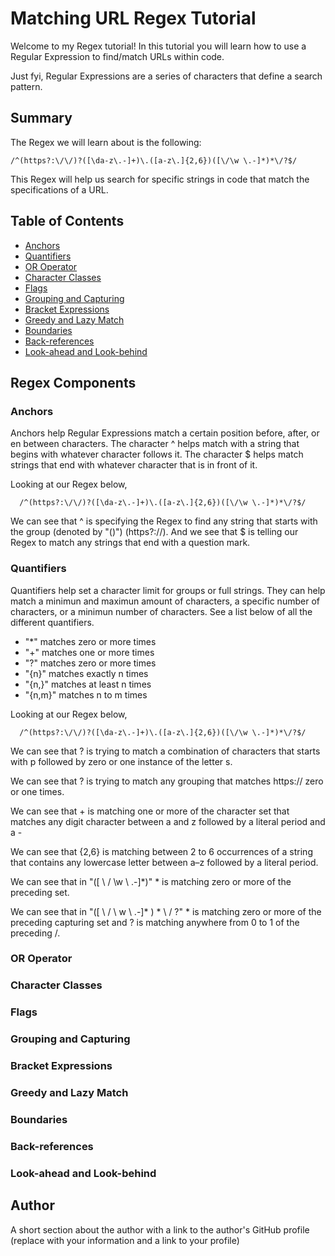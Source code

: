 # Matching URL Regex Tutorial

Welcome to my Regex tutorial! In this tutorial you will learn how to use a Regular Expression to find/match URLs within code.

Just fyi, Regular Expressions are a series of characters that define a search pattern.

## Summary

The Regex we will learn about is the following:

    /^(https?:\/\/)?([\da-z\.-]+)\.([a-z\.]{2,6})([\/\w \.-]*)*\/?$/

This Regex will help us search for specific strings in code that match the specifications of a URL.

## Table of Contents

- [Anchors](#anchors)
- [Quantifiers](#quantifiers)
- [OR Operator](#or-operator)
- [Character Classes](#character-classes)
- [Flags](#flags)
- [Grouping and Capturing](#grouping-and-capturing)
- [Bracket Expressions](#bracket-expressions)
- [Greedy and Lazy Match](#greedy-and-lazy-match)
- [Boundaries](#boundaries)
- [Back-references](#back-references)
- [Look-ahead and Look-behind](#look-ahead-and-look-behind)

## Regex Components

### Anchors

Anchors help Regular Expressions match a certain position before, after, or en between characters. The character ^ helps match with a string that begins with whatever character follows it. The character $ helps match strings that end with whatever character that is in front of it.

Looking at our Regex below, 

      /^(https?:\/\/)?([\da-z\.-]+)\.([a-z\.]{2,6})([\/\w \.-]*)*\/?$/

We can see that ^ is specifying the Regex to find any string that starts with the group (denoted by "()") (https?:\/\/). And we see that $ is telling our Regex to match any strings that end with a question mark.

### Quantifiers

Quantifiers help set a character limit for groups or full strings. They can help match a minimun and maximun amount of characters, a specific number of characters, or a minimun number of characters. See a list below of all the different quantifiers.

- "*" matches zero or more times
- "+" matches one or more times
- "?" matches zero or more times
- "{n}" matches exactly n times
- "{n,}" matches at least n times
- "{n,m}" matches n to m times 

Looking at our Regex below, 

      /^(https?:\/\/)?([\da-z\.-]+)\.([a-z\.]{2,6})([\/\w \.-]*)*\/?$/

We can see that ? is trying to match a combination of characters that starts with p followed by zero or one instance of the letter s. 

We can see that ? is trying to match any grouping that matches https:// zero or one times.

We can see that + is matching one or more of the character set that matches any digit character between a and z followed by a literal period and a - 

We can see that {2,6} is matching between 2 to 6 occurrences of a string that contains any lowercase letter between a–z followed by a literal period.

We can see that in "([ \ / \w \ .-]*)" * is matching zero or more of the preceding set.

We can see that in "([ \ / \ w \ .-]* ) * \ / ?" * is matching zero or more of the preceding capturing set and ? is matching anywhere from 0 to 1 of the preceding /.

### OR Operator

### Character Classes

### Flags

### Grouping and Capturing

### Bracket Expressions

### Greedy and Lazy Match

### Boundaries

### Back-references

### Look-ahead and Look-behind

## Author

A short section about the author with a link to the author's GitHub profile (replace with your information and a link to your profile)
